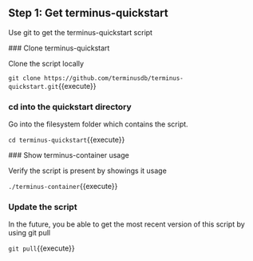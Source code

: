 ## Step 1: Get terminus-quickstart

Use git to get the terminus-quickstart script

### Clone terminus-quickstart

Clone the script locally

`git clone https://github.com/terminusdb/terminus-quickstart.git`{{execute}}

### cd into the quickstart directory

Go into the filesystem folder which contains the script.

`cd terminus-quickstart`{{execute}}

### Show terminus-container usage

Verify the script is present by showings it usage

`./terminus-container`{{execute}}

### Update the script

In the future, you be able to get the most recent version of this script by
using git pull

`git pull`{{execute}}

